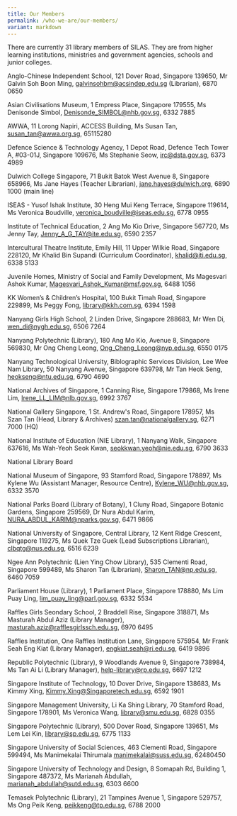 ```yaml
---
title: Our Members
permalink: /who-we-are/our-members/
variant: markdown
---
```

There are currently 31 library members of SILAS. They are from higher learning institutions, ministries and government agencies, schools and junior colleges.


Anglo-Chinese Independent School,
121 Dover Road, Singapore 139650,
Mr Galvin Soh Boon Ming,
galvinsohbm@acsindep.edu.sg (Librarian),
6870 0650

Asian Civilisations Museum, 
1 Empress Place, Singapore 179555,
Ms Denisonde Simbol,
Denisonde_SIMBOL@nhb.gov.sg, 
6332 7885

AWWA,
11 Lorong Napiri, ACCESS Building,
Ms Susan Tan,
susan_tan@awwa.org.sg, 
65115280

Defence Science & Technology Agency, 1 Depot Road, Defence Tech Tower A, #03-01J, Singapore 109676,
Ms Stephanie Seow,
irc@dsta.gov.sg, 
6373 4989

Dulwich College Singapore,
71 Bukit Batok West Avenue 8,
Singapore 658966,
Ms Jane Hayes (Teacher Librarian),
jane.hayes@dulwich.org,
6890 1000 (main line)

ISEAS - Yusof Ishak Institute,
30 Heng Mui Keng Terrace, Singapore 119614, 
Ms Veronica Boudville,
veronica_boudville@iseas.edu.sg,
6778 0955

Institute of Technical Education, 
2 Ang Mo Kio Drive, Singapore 567720,
Ms Jenny Tay,
Jenny_A_G_TAY@ite.edu.sg,
6590 2357

Intercultural Theatre Institute, 
Emily Hill, 11 Upper Wilkie Road, Singapore 228120, 
Mr Khalid Bin Supandi (Curriculum Coordinator),
khalid@iti.edu.sg,
6338 5133

Juvenile Homes,
Ministry of Social and Family Development, 
Ms Magesvari Ashok Kumar, 
Magesvari_Ashok_Kumar@msf.gov.sg,
6488 1056

KK Women’s & Children’s Hospital,
100 Bukit Timah Road, Singapore 229899,
Ms Peggy Fong,
library@kkh.com.sg,
6394 1598

Nanyang Girls High School, 
2 Linden Drive, Singapore 288683, 
Mr Wen Di,
wen_di@nygh.edu.sg,
6506 7264

Nanyang Polytechnic (Library), 
180 Ang Mo Kio, Avenue 8, Singapore 569830, 
Mr Ong Cheng Leong,
Ong_Cheng_Leong@nyp.edu.sg,
6550 0175

Nanyang Technological University,
Biblographic Services Division, Lee Wee Nam Library, 
50 Nanyang Avenue, Singapore 639798,
Mr Tan Heok Seng,
heokseng@ntu.edu.sg,
6790 4690

National Archives of Singapore, 
1 Canning Rise, Singapore 179868, 
Ms Irene Lim,
Irene_LL_LIM@nlb.gov.sg,
6992 3767

National Gallery Singapore, 
1 St. Andrew's Road, Singapore 178957, 
Ms Szan Tan (Head, Library & Archives)
szan.tan@nationalgallery.sg,
6271 7000 (HQ)

National Institute of Education (NIE Library),
1 Nanyang Walk, Singapore 637616, 
Ms Wah-Yeoh Seok Kwan,
seokkwan.yeoh@nie.edu.sg, 
6790 3633

National Library Board

National Museum of Singapore,
93 Stamford Road, Singapore 178897, 
Ms Kylene Wu (Assistant Manager, Resource Centre),
Kylene_WU@nhb.gov.sg,
6332 3570

National Parks Board (Library of Botany), 
1 Cluny Road, Singapore Botanic Gardens, 
Singapore 259569,
Dr Nura Abdul Karim,
NURA_ABDUL_KARIM@nparks.gov.sg,
6471 9866

National University of Singapore, 
Central Library, 12 Kent Ridge Crescent, 
Singapore 119275, 
Ms Quek Tze Guek (Lead Subscriptions Librarian),
clbqtg@nus.edu.sg,
6516 6239

Ngee Ann Polytechnic (Lien Ying Chow Library), 
535 Clementi Road, Singapore 599489, 
Ms Sharon Tan (Librarian),
Sharon_TAN@np.edu.sg, 
6460 7059

Parliament House (Library), 
1 Parliament Place, Singapore 178880,
Ms Lim Puay Ling,
lim_puay_ling@parl.gov.sg, 
6332 5534

Raffles Girls Seondary School,
2 Braddell Rise, Singapore 318871,
Ms Masturah Abdul Aziz (Library Manager), masturah.aziz@rafflesgirlssch.edu.sg,
6970 6495

Raffles Institution,
One Raffles Institution Lane, Singapore 575954,
Mr Frank Seah Eng Kiat (Library Manager),
engkiat.seah@ri.edu.sg, 
6419 9896

Republic Polytechnic (Library), 
9 Woodlands Avenue 9, Singapore 738984, 
Ms Tan Ai Li (Library Manager),
help-library@rp.edu.sg, 
6697 1212

Singapore Institute of Technology, 
10 Dover Drive, Singapore 138683, 
Ms Kimmy Xing,
Kimmy.Xing@Singaporetech.edu.sg,
6592 1901

Singapore Management University, 
Li Ka Shing Library, 70 Stamford Road, 
Singapore 178901, 
Ms Veronica Wang,
library@smu.edu.sg,
6828 0355

Singapore Polytechnic (Library), 
500 Dover Road, Singapore 139651,
Ms Lem Lei Kin,
library@sp.edu.sg, 
6775 1133

Singapore University of Social Sciences, 
463 Clementi Road, Singapore 599494, 
Ms Manimekalai Thirumala
manimekalai@suss.edu.sg, 
62480450
 
Singapore University of Technology and Design, 
8 Somapah Rd, Building 1, Singapore 487372, 
Ms Marianah Abdullah,
marianah_abdullah@sutd.edu.sg,
6303 6600

Temasek Polytechnic (Library),
21 Tampines Avenue 1, Singapore 529757, 
Ms Ong Peik Keng,
peikkeng@tp.edu.sg, 
6788 2000